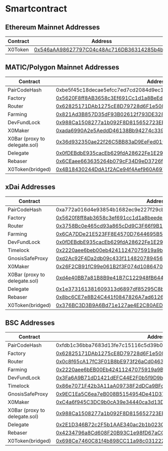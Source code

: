 # Smartcontract

## Ethereum Mainnet Addresses

| Contract | Address |
| ------ | ------ |
| X0Token | [0x546aAA98627797C04c48Ac716DB36314285b4b5a][x0Token-mainnet] |

## MATIC/Polygon Mainnet Addresses

| Contract | Address |
| ------ | ------ |
| PairCodeHash | 0xbe5f45c18decae5efcc7ed7cd2084d9ec19d11a86d2566a8ee202504b65b9a64 |
| Factory | [0x5620F8ff8AB3658c3Ef691Cc1d1a8BeEdE31F01c][factory-matic] |
| Router | [0x62825171DAb1275cE8D79728d6F1e508d12185DC][router-matic] |
| Farming | [0x821Ad3B857D35dF93B02612f793DE32885487655][farming-matic] |
| DevFundLock | [0x988Ca1508277a1b092F8D815652723EE486eb07a][devfundlock-matic] |
| X0Maker | [0xada6990A2e5AeddD46138Bb94274c339593Ec6AB][x0maker-matic] |
| X0Bar (proxy to delegate.sol) | [0x36d932350ae22f26C5BB83aD9EeFed019b546122][x0bar-matic] |
| Delegate | [0x0fDEBdbE935cacEb629fdA28622Fe1E29B8Bf299][delegate-matic] |
| Rebaser | [0x6CEaee663635264b079cF34D9eD3726f16f81422][rebaser-matic] |
| X0Token(bridged) | [0x4B18430244DdA1f2ACe94f4Aef960A6975ca9e35][x0Token-matic] |

## xDai Addresses

| Contract | Address |
| ------ | ------ |
| PairCodeHash | 0xa772a016d4e93854b1682ec9e227f29cb17ebf5c014ebfc2c7326b338d8ddbf0 |
| Factory | [0x5620f8ff8ab3658c3ef691cc1d1a8beede31f01c][factory-xdai] |
| Router | [0x3758Bc0e465cd93a865cDd9C3F66f9B1847C5D3f][router-xdai] |
| Farming | [0x6CA7DDe21E523FF8E4570D7644695B555729f8bA][farming-xdai] |
| DevFundLock | [0x0fDEBdbE935cacEb629fdA28622Fe1E29B8Bf299][devfundlock-xdai] |
| Timelock | [0x2220aee6beb00eb42411247075919a9b00286b9b][timelock-xdai] |
| GnosisSafeProxy | [0xd2Ac92F4Da2db09c433f114820789456CbB2B185][gnosis-xdai] |
| X0Maker | [0x26F2CB91fC99e061B2f3F074d108647026011Bf7][x0maker-xdai] |
| X0Bar (proxy to delegate.sol) | [0xd4e40BB7a81B8B9e41B7C122948fB6444a90c5BA][x0bar-xdai] |
| Delegate | [0x1e373161381609313d6897df85295C8b946398b8][delegate-xdai] |
| Rebaser | [0x8bc6CE7e8B24C441f0847826A7ad612659F795ba][rebaser-xdai] |
| X0Token(bridged) | [0x376BC3D3B9A6Bd71e127ae4E2C80AED5dDe6CF19][x0Token-xdai] |

## BSC Addresses

| Contract | Address |
| ------ | ------ |
| PairCodeHash | 0xfdb1c36bba7683d13fe7c15116c5d39b04be12d465bba53264212c5dd77f16cc |
| Factory | [0x62825171DAb1275cE8D79728d6F1e508d12185DC][factory-bsc] |
| Router | [0x0c8f65cA17fC3F01B8bE973f26aCd0463A034A99][router-bsc] |
| Farming | [0x2220aee6bEB00Eb42411247075919a9B00286B9b][farming-bsc] |
| DevFundLock | [0x3Fa6A9B71dD1421dEFC44E2F0b5f9D9bF6034B0b][devfundlock-bsc] |
| Timelock | [0x86e7071F42b3A11aA09738F2dDCa9BFc8787FF44][timelock-bsc] |
| GnosisSafeProxy | [0x9EC1Ea5C6ea7eB008B5154954De41D374e39777A][gnosis-bsc] |
| X0Maker | [0xC4a6f945C3DC9b0cA39e34440ca3d13D80fCf08c][x0maker-bsc] |
| X0Bar (proxy to delegate.sol) | [0x988Ca1508277a1b092F8D815652723EE486eb07a][x0bar-bsc] |
| Delegate | [0x2E1D346B72c2F5b1AAE340ac2b1b023Ca26e1D66][delegate-bsc] |
| Rebaser | [0x4234796a8Cd608F20B93C1e98fD67aCC051b4C35][rebaser-bsc] |
| X0Token(bridged) | [0x698Ce7460C81f4b898CC11a98c03122245fa5f69][x0Token-bsc] |


   [x0Token-mainnet]: <https://etherscan.io/address/0x546aAA98627797C04c48Ac716DB36314285b4b5a>

   [factory-matic]: <https://polygonscan.com/address/0x5620F8ff8AB3658c3Ef691Cc1d1a8BeEdE31F01c>
   [router-matic]: <https://polygonscan.com/address/0x62825171DAb1275cE8D79728d6F1e508d12185DC>
   [farming-matic]: <https://polygonscan.com/address/0x821Ad3B857D35dF93B02612f793DE32885487655>
   [x0bar-matic]: <https://polygonscan.com/address/0x36d932350ae22f26C5BB83aD9EeFed019b546122>
   [delegate-matic]: <https://polygonscan.com/address/0x0fDEBdbE935cacEb629fdA28622Fe1E29B8Bf299>
   [rebaser-matic]: <https://polygonscan.com/address/0x6CEaee663635264b079cF34D9eD3726f16f81422>
   [x0maker-matic]: <https://polygonscan.com/address/0xada6990A2e5AeddD46138Bb94274c339593Ec6AB>
   [x0Token-matic]: <https://polygonscan.com/address/0x4B18430244DdA1f2ACe94f4Aef960A6975ca9e35>
   [devfundlock-matic]: <https://polygonscan.com/address/0x988Ca1508277a1b092F8D815652723EE486eb07a>
   
   [factory-xdai]: <https://blockscout.com/xdai/mainnet/address/0x5620f8ff8ab3658c3ef691cc1d1a8beede31f01c>
   [router-xdai]: <https://blockscout.com/xdai/mainnet/address/0x3758Bc0e465cd93a865cDd9C3F66f9B1847C5D3f>
   [farming-xdai]: <https://blockscout.com/xdai/mainnet/address/0x6CA7DDe21E523FF8E4570D7644695B555729f8bA>
   [timelock-xdai]: <https://blockscout.com/xdai/mainnet/address/0x2220aee6beb00eb42411247075919a9b00286b9b>
   [gnosis-xdai]: <https://blockscout.com/xdai/mainnet/address/0xd2Ac92F4Da2db09c433f114820789456CbB2B185>
   [x0bar-xdai]: <https://blockscout.com/xdai/mainnet/address/0xd4e40BB7a81B8B9e41B7C122948fB6444a90c5BA>
   [delegate-xdai]: <https://blockscout.com/xdai/mainnet/address/0x1e373161381609313d6897df85295C8b946398b8>
   [rebaser-xdai]: <https://blockscout.com/xdai/mainnet/address/0x8bc6CE7e8B24C441f0847826A7ad612659F795ba>
   [x0maker-xdai]: <https://blockscout.com/xdai/mainnet/address/0x26F2CB91fC99e061B2f3F074d108647026011Bf7>
   [x0Token-xdai]: <https://blockscout.com/xdai/mainnet/address/0x376BC3D3B9A6Bd71e127ae4E2C80AED5dDe6CF19>
   [devfundlock-xdai]: <https://blockscout.com/xdai/mainnet/address/0x0fDEBdbE935cacEb629fdA28622Fe1E29B8Bf299>
   
   [factory-bsc]: <https://bscscan.com/address/0x62825171DAb1275cE8D79728d6F1e508d12185DC>
   [router-bsc]: <https://bscscan.com/address/0x0c8f65cA17fC3F01B8bE973f26aCd0463A034A99>
   [farming-bsc]: <https://bscscan.com/address/0x2220aee6bEB00Eb42411247075919a9B00286B9b>
   [timelock-bsc]: <https://bscscan.com/address/0x86e7071F42b3A11aA09738F2dDCa9BFc8787FF44>
   [gnosis-bsc]: <https://bscscan.com/address/0x9EC1Ea5C6ea7eB008B5154954De41D374e39777A>
   [x0bar-bsc]: <https://bscscan.com/address/0x988Ca1508277a1b092F8D815652723EE486eb07a>
   [delegate-bsc]: <https://bscscan.com/address/0x2E1D346B72c2F5b1AAE340ac2b1b023Ca26e1D66>
   [rebaser-bsc]: <https://bscscan.com/address/0x4234796a8Cd608F20B93C1e98fD67aCC051b4C35>
   [x0maker-bsc]: <https://bscscan.com/address/0xC4a6f945C3DC9b0cA39e34440ca3d13D80fCf08c>
   [devfundlock-bsc]: <https://bscscan.com/address/0x3Fa6A9B71dD1421dEFC44E2F0b5f9D9bF6034B0b>
   [x0Token-bsc]: <https://bscscan.com/address/0x698Ce7460C81f4b898CC11a98c03122245fa5f69>
